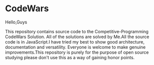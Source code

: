 # CodeWars

Hello,Guys

This repository contains source code to the Competitive-Programming CodeWars Solution. All of the solutions are solved by Me.All the source code is in JavaScript.I have tried my best to show good architecture, documentation and versatility. Everyone is welcome to make genuine improvements.This repository is purely for the purpose of open source studying please don't use this as a way of gaining honor points.
